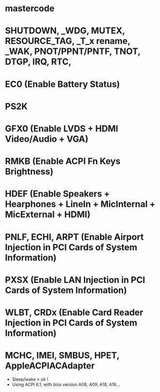 # mastercode
# SHUTDOWN, _WDG, MUTEX, RESOURCE_TAG, _T_x rename, _WAK, PNOT/PPNT/PNTF, TNOT, DTGP, IRQ, RTC,
# EC0 (Enable Battery Status)
# PS2K
# GFX0 (Enable LVDS + HDMI Video/Audio + VGA)
# RMKB (Enable ACPI Fn Keys Brightness)
# HDEF (Enable Speakers + Hearphones + LineIn + MicInternal + MicExternal + HDMI)
# PNLF, ECHI, ARPT (Enable Airport Injection in PCI Cards of System Information)
# PXSX (Enable LAN Injection in PCI Cards of System Information)
# WLBT, CRDx (Enable Card Reader Injection in PCI Cards of System Information)
# MCHC, IMEI, SMBUS, HPET, AppleACPIACAdapter
- Sleep/wake > ok !
- Using ACPI 6.1, with bios version A08, A09, A18, A19...
